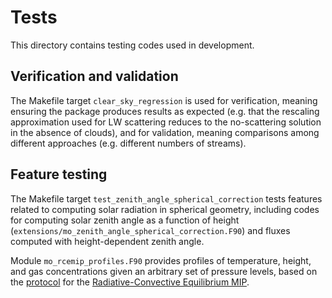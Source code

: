 # Tests

This directory contains testing codes used in development.

## Verification and validation

The Makefile target `clear_sky_regression` is used for verification, meaning
ensuring the package produces results as expected (e.g. that the
rescaling approximation used for LW scattering reduces to the no-scattering
solution in the absence of clouds), and for validation, meaning
comparisons among different approaches (e.g. different numbers of streams).

## Feature testing

The Makefile target `test_zenith_angle_spherical_correction` tests features related
to computing solar radiation in spherical geometry, including codes for computing
solar zenith angle as a function of height (`extensions/mo_zenith_angle_spherical_correction.F90`)
and fluxes computed with height-dependent zenith angle.

Module `mo_rcemip_profiles.F90` provides profiles of temperature, height, and gas
concentrations given an arbitrary set of pressure levels, based on the
[protocol](https://doi.org/10.5194/gmd-11-793-2018) for the
[Radiative-Convective Equilibrium MIP](https://myweb.fsu.edu/awing/rcemip.html).
